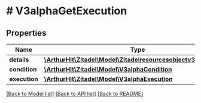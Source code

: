 # # V3alphaGetExecution

## Properties

Name | Type | Description | Notes
------------ | ------------- | ------------- | -------------
**details** | [**\ArthurHlt\Zitadel\Model\Zitadelresourcesobjectv3alphaDetails**](Zitadelresourcesobjectv3alphaDetails.md) |  | [optional]
**condition** | [**\ArthurHlt\Zitadel\Model\V3alphaCondition**](V3alphaCondition.md) |  | [optional]
**execution** | [**\ArthurHlt\Zitadel\Model\V3alphaExecution**](V3alphaExecution.md) |  | [optional]

[[Back to Model list]](../../README.md#models) [[Back to API list]](../../README.md#endpoints) [[Back to README]](../../README.md)

